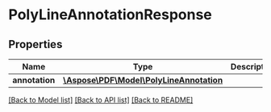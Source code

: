 # PolyLineAnnotationResponse

## Properties
Name | Type | Description | Notes
------------ | ------------- | ------------- | -------------
**annotation** | [**\Aspose\PDF\Model\PolyLineAnnotation**](PolyLineAnnotation.md) |  | [optional] 

[[Back to Model list]](../README.md#documentation-for-models) [[Back to API list]](../README.md#documentation-for-api-endpoints) [[Back to README]](../README.md)


